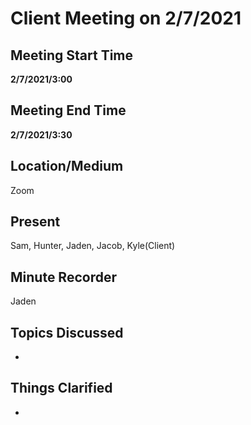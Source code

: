 # Client Meeting on 2/7/2021

## Meeting Start Time

**2/7/2021/3:00**

## Meeting End Time

**2/7/2021/3:30**

## Location/Medium

Zoom

## Present

Sam, Hunter, Jaden, Jacob, Kyle(Client)

## Minute Recorder

Jaden 

## Topics Discussed
- 


## Things Clarified
- 

